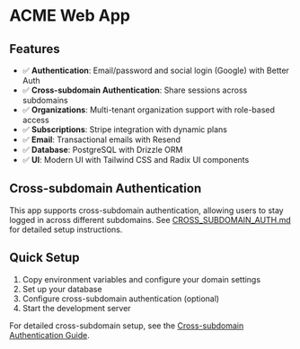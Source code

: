 # ACME Web App

## Features

- ✅ **Authentication**: Email/password and social login (Google) with Better Auth
- ✅ **Cross-subdomain Authentication**: Share sessions across subdomains
- ✅ **Organizations**: Multi-tenant organization support with role-based access
- ✅ **Subscriptions**: Stripe integration with dynamic plans
- ✅ **Email**: Transactional emails with Resend
- ✅ **Database**: PostgreSQL with Drizzle ORM
- ✅ **UI**: Modern UI with Tailwind CSS and Radix UI components

## Cross-subdomain Authentication

This app supports cross-subdomain authentication, allowing users to stay logged in across different subdomains. See [CROSS_SUBDOMAIN_AUTH.md](./CROSS_SUBDOMAIN_AUTH.md) for detailed setup instructions.

## Quick Setup

1. Copy environment variables and configure your domain settings
2. Set up your database
3. Configure cross-subdomain authentication (optional)
4. Start the development server

For detailed cross-subdomain setup, see the [Cross-subdomain Authentication Guide](./CROSS_SUBDOMAIN_AUTH.md).